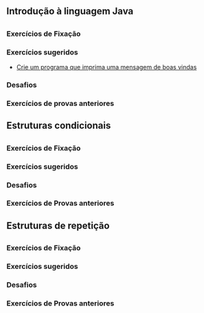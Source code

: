 ## Introdução à linguagem Java

##

### Exercícios de Fixação 

### Exercícios sugeridos

* [Crie um programa que imprima uma mensagem de boas vindas](https://github.com/mathsstack/concursos-militares-/blob/main/aeronautica/eaoap/exercicios/BoasVindas.java)

### Desafios

### Exercícios de provas anteriores 

##




## Estruturas condicionais

##

### Exercícios de Fixação 

### Exercícios sugeridos 

### Desafios

### Exercícios de Provas anteriores

##




## Estruturas de repetição 

##

### Exercícios de Fixação 
### Exercícios sugeridos 
### Desafios 
### Exercícios de Provas anteriores 
